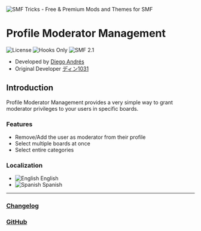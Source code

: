 ![SMF Tricks - Free & Premium Mods and Themes for SMF](https://smftricks.com/logos/logo.png)

# Profile Moderator Management
![License](https://img.shields.io/badge/License-MPL%202.0-248049) ![Hooks Only](https://img.shields.io/badge/Hooks%20Only-Yes-6041a3) ![SMF 2.1](https://img.shields.io/badge/SMF-2.1-3f73a0)

* Developed by [Diego Andrés](https://github.com/DiegoAndresCortes)
* Original Developer [ディン1031](https://www.simplemachines.org/community/index.php?action=profile;u=10466)

## Introduction
Profile Moderator Management provides a very simple way to grant moderator privileges to your users in specific boards.

### Features
- Remove/Add the user as moderator from their profile
- Select multiple boards at once
- Select entire categories

### Localization
- ![English](https://www.simplemachines.org/site_images/lang/english.gif) English
- ![Spanish](https://www.simplemachines.org/site_images/lang/spanish_es.gif) Spanish
---
### [Changelog](https://github.com/SMFTricks/Profile-Mod-Management/blob/master/CHANGELOG.md)
### [GitHub](https://github.com/SMFTricks/Profile-Mod-Management)